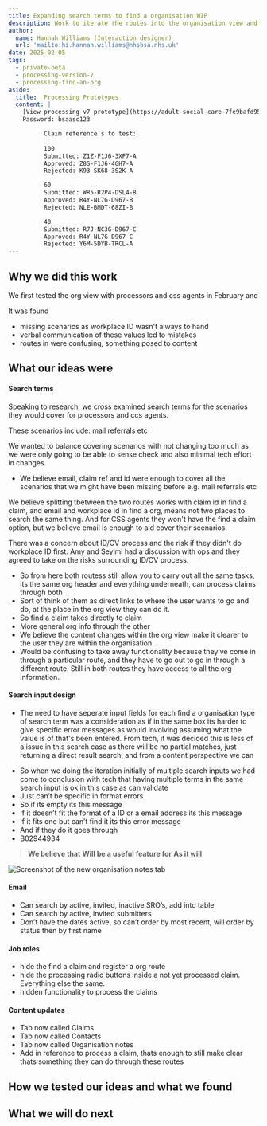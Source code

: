 ```yaml
---
title: Expanding search terms to find a organisation WIP
description: Work to iterate the routes into the organisation view and the search terms used to cover all the scenarios.
author:
  name: Hannah Williams (Interaction designer)
  url: 'mailto:hi.hannah.williams@nhsbsa.nhs.uk'
date: 2025-02-05
tags:
  - private-beta
  - processing-version-7
  - processing-find-an-org
aside:
  title:  Processing Prototypes
  content: |
    [View processing v7 prototype](https://adult-social-care-7fe9bafd955a.herokuapp.com/processing/prototypes/design/v7/) 
    Password: bsaasc123

          Claim reference's to test:
          
          100
          Submitted: Z1Z-F1J6-3XF7-A
          Approved: Z8S-F1J6-4GH7-A
          Rejected: K93-SK68-3S2K-A

          60
          Submitted: WR5-R2P4-DSL4-B
          Approved: R4Y-NL7G-D967-B
          Rejected: NLE-BMDT-68ZI-B

          40
          Submitted: R7J-NC3G-D967-C
          Approved: R4Y-NL7G-D967-C
          Rejected: Y6M-5DYB-TRCL-A
---
```


## Why we did this work
We first tested the org view with processors and css agents in February and 

It was found
- missing scenarios as workplace ID wasn't always to hand
- verbal communication of these values led to mistakes 
- routes in were confusing, something posed to content

## What our ideas were

#### Search terms 
Speaking to research, we cross examined search terms for the scenarios they would cover for processors and ccs agents. 

These scenarios include: mail referrals etc

We wanted to balance covering scenarios with not changing too much as we were only going to be able to sense check and also minimal tech effort in changes.

- We believe email, claim ref and id were enough to cover all the scenarios that we might have been missing before e.g. mail referrals etc 

We believe splitting tbetween the two routes works with claim id in find a claim, and email and workplace id in find a org, means not two places to search the same thing. 
And for CSS agents they won't have the find a claim option, but we believe email is enough to aid cover their scenarios. 

There was a concern about ID/CV process and the risk if they didn't do workplace ID first. Amy and Seyimi had a discussion with ops and they agreed to take on the risks surrounding ID/CV process. 

- So from here both routess still allow you to carry out all the same tasks, its the same org header and everything underneath, can process claims through both
- Sort of think of them as direct links to where the user wants to go and do, at the place in the org view they can do it. 
- So find a claim takes directly to claim 
- More general org info through the other
- We believe the content changes within the org view make it clearer to the user they are within the organisation.
- Would be confusing to take away functionality because they’ve come in through a particular route, and they have to go out to go in through a different route. Still in both routes they have access to all the org information.

#### Search input design 
* The need to have seperate input fields for each find a organisation type of search term was a consideration as if in the same box its harder to give specific error messages as would involving assuming what the value is of that's been entered. From tech, it was decided this is less of a issue in this search case as there will be no partial matches, just returning a direct result search, and from a content perspective we can 

- So when we doing the iteration initially of multiple search inputs we had come to conclusion with tech that having multiple terms in the same search input is ok in this case as can validate 
- Just can’t be specific in format errors
- So if its empty its this message
- If it doesn’t fit the format of a ID or a email address its this message 
- If it fits one but can’t find it its this error message 
- And if they do it goes through 
- B02944934

>**We believe that** 
>**Will be a useful feature for** 
>**As it will** 

![Screenshot of the new organisation notes tab ](notes-tab.png "Screenshot of the new organisation notes tab")

#### Email
- Can search by active, invited, inactive SRO’s, add into table
- Can search by active, invited submitters
- Don’t have the dates active, so can’t order by most recent, will order by status then by first name

#### Job roles

- hide the find a claim and register a org route
- hide the processing radio buttons inside a not yet processed claim. Everything else the same.
- hidden functionality to process the claims


#### Content updates

- Tab now called Claims
- Tab now called Contacts
- Tab now called Organisation notes
- Add in reference to process a claim, thats enough to still make clear thats something they can do through these routes

## How we tested our ideas and what we found


## What we will do next

